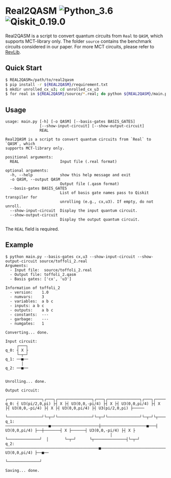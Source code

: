 # Real2QASM ![Python_3.6](https://shields.io/badge/Python-3.6-blue) ![Qiskit_0.19.0](https://shields.io/badge/Qiskit-0.19.0-blueviolet)

Real2QASM is a script to convert quantum circuits from `Real` to `QASM`, which supports MCT-library only. The folder `source` contains the benchmark circuits considered in our paper. For more MCT circuits, please refer to [RevLib](http://www.informatik.uni-bremen.de/rev_lib/realizations.php?lib=1).

## Quick Start

```bash
$ REAL2QASM=/path/to/real2qasm
$ pip install -r ${REAL2QASM}/requirement.txt
$ mkdir unrolled_cx_u3; cd unrolled_cx_u3
$ for real in ${REAL2QASM}/source/*.real; do python ${REAL2QASM}/main.py --basis-gates cx,u3 ${real}; done
```

## Usage

```
usage: main.py [-h] [-o QASM] [--basis-gates BASIS_GATES]
               [--show-input-circuit] [--show-output-circuit]
               REAL

Real2QASM is a script to convert quantum circuits from `Real` to `QASM`, which
supports MCT-library only.

positional arguments:
  REAL                  Input file (.real format)

optional arguments:
  -h, --help            show this help message and exit
  -o QASM, --output QASM
                        Output file (.qasm format)
  --basis-gates BASIS_GATES
                        List of basis gate names pass to Qiskit transpiler for
                        unrolling (e.g., cx,u3). If empty, do not unroll.
  --show-input-circuit  Display the input quantum circuit.
  --show-output-circuit
                        Display the output quantum circuit.
```

The `REAL` field is required.

## Example

```
$ python main.py --basis-gates cx,u3 --show-input-circuit --show-output-circuit source/toffoli_2.real
Arguments:
  - Input file:  source/toffoli_2.real
  - Output file: toffoli_2.qasm
  - Basis gates: ['cx', 'u3']

Information of toffoli_2
  - version:	1.0
  - numvars:	3
  - variables:	a b c
  - inputs:	a b c
  - outputs:	a b c
  - constants:	---
  - garbage:	---
  - numgates:	1

Converting... done.

Input circuit:
     ┌───┐
q_0: ┤ X ├
     └─┬─┘
q_1: ──■──
       │  
q_2: ──■──
          

Unrolling... done.

Output circuit:
     ┌───────────────┐┌───┐┌───────────────┐┌───┐┌──────────────┐┌───┐┌───────────────┐┌───┐┌──────────────┐┌───────────────┐     
q_0: ┤ U3(pi/2,0,pi) ├┤ X ├┤ U3(0,0,-pi/4) ├┤ X ├┤ U3(0,0,pi/4) ├┤ X ├┤ U3(0,0,-pi/4) ├┤ X ├┤ U3(0,0,pi/4) ├┤ U3(pi/2,0,pi) ├─────
     └───────────────┘└─┬─┘└───────────────┘└─┬─┘└──────────────┘└─┬─┘└┬──────────────┤└─┬─┘└────┬───┬─────┘├───────────────┤┌───┐
q_1: ───────────────────■─────────────────────┼────────────────────■───┤ U3(0,0,pi/4) ├──┼───────┤ X ├──────┤ U3(0,0,-pi/4) ├┤ X ├
                                              │                        └──────────────┘  │       └─┬─┘      └┬──────────────┤└─┬─┘
q_2: ─────────────────────────────────────────■──────────────────────────────────────────■─────────■─────────┤ U3(0,0,pi/4) ├──■──
                                                                                                             └──────────────┘     

Saving... done.
```
